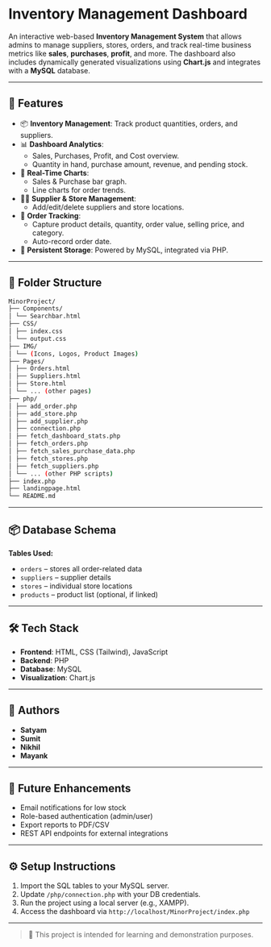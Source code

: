 # Inventory Management Dashboard

An interactive web-based **Inventory Management System** that allows admins to manage suppliers, stores, orders, and track real-time business metrics like **sales**, **purchases**, **profit**, and more. The dashboard also includes dynamically generated visualizations using **Chart.js** and integrates with a **MySQL** database.

---

## 🔧 Features

- 📦 **Inventory Management**: Track product quantities, orders, and suppliers.
- 📊 **Dashboard Analytics**:
  - Sales, Purchases, Profit, and Cost overview.
  - Quantity in hand, purchase amount, revenue, and pending stock.
- 🧮 **Real-Time Charts**:
  - Sales & Purchase bar graph.
  - Line charts for order trends.
- 👨‍💼 **Supplier & Store Management**:
  - Add/edit/delete suppliers and store locations.
- 📝 **Order Tracking**:
  - Capture product details, quantity, order value, selling price, and category.
  - Auto-record order date.
- 💾 **Persistent Storage**: Powered by MySQL, integrated via PHP.

---

## 📁 Folder Structure

```bash
MinorProject/
├── Components/
│ └── Searchbar.html
├── CSS/
│ ├── index.css
│ └── output.css
├── IMG/
│ └── (Icons, Logos, Product Images)
├── Pages/
│ ├── Orders.html
│ ├── Suppliers.html
│ ├── Store.html
│ └── ... (other pages)
├── php/
│ ├── add_order.php
│ ├── add_store.php
│ ├── add_supplier.php
│ ├── connection.php
│ ├── fetch_dashboard_stats.php
│ ├── fetch_orders.php
│ ├── fetch_sales_purchase_data.php
│ ├── fetch_stores.php
│ ├── fetch_suppliers.php
│ └── ... (other PHP scripts)
├── index.php
├── landingpage.html
└── README.md
```

---

## 📦 Database Schema

**Tables Used:**

- `orders` – stores all order-related data
- `suppliers` – supplier details
- `stores` – individual store locations
- `products` – product list (optional, if linked)

---

## 🛠️ Tech Stack

- **Frontend**: HTML, CSS (Tailwind), JavaScript
- **Backend**: PHP
- **Database**: MySQL
- **Visualization**: Chart.js

---

## 👥 Authors

- **Satyam**
- **Sumit**
- **Nikhil**
- **Mayank**

---

## 🧠 Future Enhancements

- Email notifications for low stock
- Role-based authentication (admin/user)
- Export reports to PDF/CSV
- REST API endpoints for external integrations

---

## ⚙️ Setup Instructions

1. Import the SQL tables to your MySQL server.
2. Update `/php/connection.php` with your DB credentials.
3. Run the project using a local server (e.g., XAMPP).
4. Access the dashboard via `http://localhost/MinorProject/index.php`

---

> 🔐 This project is intended for learning and demonstration purposes.
